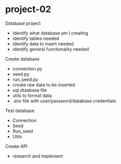 # project-02

Database project
- identify what database am I creating
- identify tables needed
- identify data to insert needed
- identify general functionality needed

Create database
- connection.py
- seed.py
- run_seed.py
- create raw data to be inserted
- sql dtaabase file
- utils to format data
- .env file with user/password/database credentials

Test database
- Connection
- Seed
- Run_seed
- Utils

Create API
- research and implement
